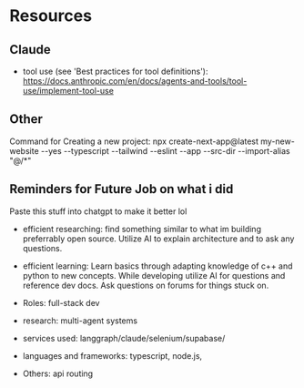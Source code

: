 # Resources

## Claude
 - tool use (see 'Best practices for tool definitions'): https://docs.anthropic.com/en/docs/agents-and-tools/tool-use/implement-tool-use


## Other
Command for Creating a new project: npx create-next-app@latest my-new-website --yes --typescript --tailwind --eslint --app --src-dir --import-alias "@/*"

## Reminders for Future Job on what i did
Paste this stuff into chatgpt to make it better lol

 - efficient researching: find something similar to what im building preferrably open source. Utilize AI to explain architecture and to ask any questions. 
 - efficient learning: Learn basics through adapting knowledge of c++ and python to new concepts. While developing utilize AI for questions and reference dev docs. Ask questions on forums for things stuck on.

 - Roles: full-stack dev
 - research: multi-agent systems
 - services used: langgraph/claude/selenium/supabase/
 - languages and frameworks: typescript, node.js, 
 - Others: api routing